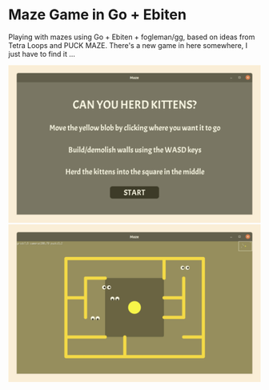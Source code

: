 # Maze Game in Go + Ebiten

Playing with mazes using Go + Ebiten + fogleman/gg, based on ideas from Tetra Loops and PUCK MAZE.
There's a new game in here somewhere, I just have to find it ...

![Screenshot](https://github.com/oddstream/gomaze/blob/main/screenshots/screenshot1.png "Screenshot")
![Screenshot](https://github.com/oddstream/gomaze/blob/main/screenshots/screenshot2.png "Screenshot")
